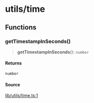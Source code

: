 # utils/time

## Functions

### getTimestampInSeconds()

> **getTimestampInSeconds**(): `number`

#### Returns

`number`

#### Source

[lib/utils/time.ts:1](https://github.com/PufferFinance/puffer-sdk/blob/12cdceb5c50cb23872f9333c998038e5b91f2189/lib/utils/time.ts#L1)
